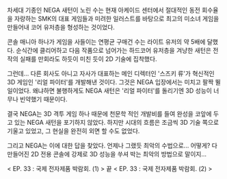 차세대 기종인 NEGA 새턴이 노린 수는 현재 아케이드 센터에서 절대적인 동전 회수율을 자랑하는 SMK의 대표 게임들과 미려한 일러스트를 바탕으로 최고의 미소녀 게임을 만들어내 코어 유저층을 형성하는 것이었다. 

콘솔 매니아 하나가 게임을 사들이는 연평균 구매건 수는 라이트 유저의 약 5배에 달했다. 순식간에 클리어하고 다음 작품으로 넘어가는 하드코어 유저층을 겨냥한 새턴은 전작의 실패를 만회라도 하듯이 미친 듯이 2D 기술에 집착했다. 

그런데... 
다른 회사도 아니고 자사가 대표하는 메인 디렉터인 '스즈키 류'가 혁신적인 3D 게임인 '리얼 파이터'를 개발해낸 것이다. 그것은 NEGA 입장에서는 미치고 팔짝 뛸 일이었다. 
왜냐하면 불행하게도 NEGA 새턴은 '리얼 파이터'를 돌리기엔 3D 성능이 너무나 빈약했기 때문이다. 

결국 NEGA는 3D 격투 게임 하나 때문에 천문학 적인 개발비를 들여 완성을 코앞에 두고 있는 NEGA 새턴을 포기하지 않았다. 하지만 시대의 흐름은 조금씩 3D 기술 쪽으로 기울고 있었고, 그 현실을 완전히 외면 할 수도 없었다. 

그리고 NEGA는 이에 대한 답을 찾았다. 언제나 그랬듯 최악의 수법으로... 
어떻게? 
다 만들어진 2D 전용 콘솔에 강제로 3D 성능을 쑤셔 박는 최악의 방법으로 말이지...

< EP. 33 : 국제 전자제품 박람회. (1) > 끝
< EP. 33 : 국제 전자제품 박람회. (2) >